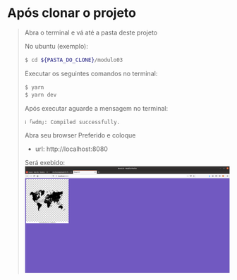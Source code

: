 
# Após clonar o projeto
> Abra o terminal e vá até a pasta deste projeto
>
>No ubuntu (exemplo):
> ```sh
> $ cd ${PASTA_DO_CLONE}/modulo03
> ```
>
>Executar os seguintes comandos no terminal:
>
> ```sh
> $ yarn
> $ yarn dev
> ```
> Após executar aguarde a mensagem no terminal:
> ```sh
> ℹ ｢wdm｣: Compiled successfully.
> ```
> Abra seu browser Preferido e coloque 
> 
>  - url: http://localhost:8080
>
> Será exebido:
> ![Sucesso](src/imagens/imagem.png)

